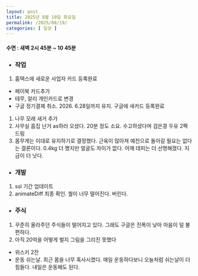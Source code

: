 ```yaml
---
layout: post
title: 2025년 8월 19일 화요일
permalink: /2025/08/19/
categories: [ 일상 ]
---
```

#### 수면 : 새벽 2시 45분 ~ 10 45분
* ### 작업
1. 홈택스에 새로운 사업자 카드 등록완료 
- 페이북 카드추가
- 테무, 알리 개인카드로 변경
- 구글 정기결졔 취소. 2026. 6.28일까지 유지. 구글에 새카드 등록완료
1. 나무 모래 새거 추가
2. 사무실 흠집 난거 as하러 오셨다. 20분 정도 소요. 수고하셨다며 검은콩 두유 2팩 드림
3. 몸무게는 이대로 유지하기로 결정했다. 근육이 많아져 예전으로 돌아갈 필요는 없다는 결론이다. 0.4kg 더 쪘지만 얼굴도 차이가 없다. 어깨 데피는 더 선명해졌다. 지금이 더 낫다.

* ### 개발
1. ssl 기간 업데이트
2. animateDiff 최종 확인. 퀄이 너무 떨어진다. 버린다.

* ### 주식
1. 꾸준히 올라주던 주식들이 떨어지고 있다. 그래도 구글은 진폭이 낮아 마음이 덜 불편하다.
2. 아직 20억을 어떻게 벌지 그림을 그리진 못했다

* 위스키 2잔
* 운동 쉬는날. 최근 몸을 너무 혹사시켰다. 매일 운동하다보니 오늘처럼 쉬는날이 더 힘들다. 내일은 운동해도 된다.